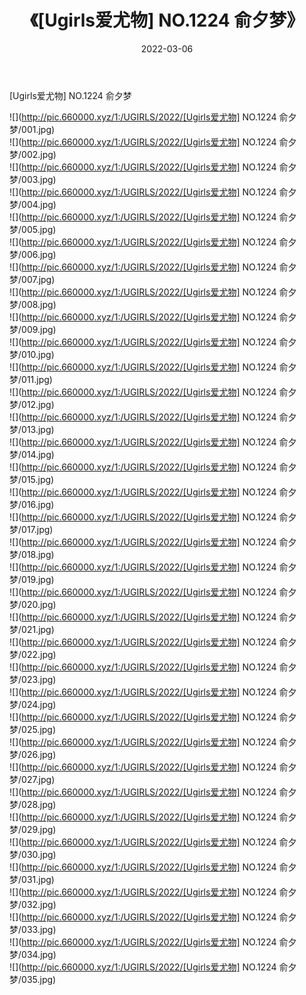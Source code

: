 ﻿---
layout: post
title:  《[Ugirls爱尤物] NO.1224 俞夕梦》
date:   2022-03-06
img: http://pic.660000.xyz/1:/UGIRLS/2022/[Ugirls爱尤物] NO.1224 俞夕梦/000.jpg
categories: [美女, 清纯, 唯美]
---

[Ugirls爱尤物] NO.1224 俞夕梦

 ![](http://pic.660000.xyz/1:/UGIRLS/2022/[Ugirls爱尤物] NO.1224 俞夕梦/001.jpg) <br>![](http://pic.660000.xyz/1:/UGIRLS/2022/[Ugirls爱尤物] NO.1224 俞夕梦/002.jpg) <br>![](http://pic.660000.xyz/1:/UGIRLS/2022/[Ugirls爱尤物] NO.1224 俞夕梦/003.jpg) <br>![](http://pic.660000.xyz/1:/UGIRLS/2022/[Ugirls爱尤物] NO.1224 俞夕梦/004.jpg) <br>![](http://pic.660000.xyz/1:/UGIRLS/2022/[Ugirls爱尤物] NO.1224 俞夕梦/005.jpg) <br>![](http://pic.660000.xyz/1:/UGIRLS/2022/[Ugirls爱尤物] NO.1224 俞夕梦/006.jpg) <br>![](http://pic.660000.xyz/1:/UGIRLS/2022/[Ugirls爱尤物] NO.1224 俞夕梦/007.jpg) <br>![](http://pic.660000.xyz/1:/UGIRLS/2022/[Ugirls爱尤物] NO.1224 俞夕梦/008.jpg) <br>![](http://pic.660000.xyz/1:/UGIRLS/2022/[Ugirls爱尤物] NO.1224 俞夕梦/009.jpg) <br>![](http://pic.660000.xyz/1:/UGIRLS/2022/[Ugirls爱尤物] NO.1224 俞夕梦/010.jpg) <br>![](http://pic.660000.xyz/1:/UGIRLS/2022/[Ugirls爱尤物] NO.1224 俞夕梦/011.jpg) <br>![](http://pic.660000.xyz/1:/UGIRLS/2022/[Ugirls爱尤物] NO.1224 俞夕梦/012.jpg) <br>![](http://pic.660000.xyz/1:/UGIRLS/2022/[Ugirls爱尤物] NO.1224 俞夕梦/013.jpg) <br>![](http://pic.660000.xyz/1:/UGIRLS/2022/[Ugirls爱尤物] NO.1224 俞夕梦/014.jpg) <br>![](http://pic.660000.xyz/1:/UGIRLS/2022/[Ugirls爱尤物] NO.1224 俞夕梦/015.jpg) <br>![](http://pic.660000.xyz/1:/UGIRLS/2022/[Ugirls爱尤物] NO.1224 俞夕梦/016.jpg) <br>![](http://pic.660000.xyz/1:/UGIRLS/2022/[Ugirls爱尤物] NO.1224 俞夕梦/017.jpg) <br>![](http://pic.660000.xyz/1:/UGIRLS/2022/[Ugirls爱尤物] NO.1224 俞夕梦/018.jpg) <br>![](http://pic.660000.xyz/1:/UGIRLS/2022/[Ugirls爱尤物] NO.1224 俞夕梦/019.jpg) <br>![](http://pic.660000.xyz/1:/UGIRLS/2022/[Ugirls爱尤物] NO.1224 俞夕梦/020.jpg) <br>![](http://pic.660000.xyz/1:/UGIRLS/2022/[Ugirls爱尤物] NO.1224 俞夕梦/021.jpg) <br>![](http://pic.660000.xyz/1:/UGIRLS/2022/[Ugirls爱尤物] NO.1224 俞夕梦/022.jpg) <br>![](http://pic.660000.xyz/1:/UGIRLS/2022/[Ugirls爱尤物] NO.1224 俞夕梦/023.jpg) <br>![](http://pic.660000.xyz/1:/UGIRLS/2022/[Ugirls爱尤物] NO.1224 俞夕梦/024.jpg) <br>![](http://pic.660000.xyz/1:/UGIRLS/2022/[Ugirls爱尤物] NO.1224 俞夕梦/025.jpg) <br>![](http://pic.660000.xyz/1:/UGIRLS/2022/[Ugirls爱尤物] NO.1224 俞夕梦/026.jpg) <br>![](http://pic.660000.xyz/1:/UGIRLS/2022/[Ugirls爱尤物] NO.1224 俞夕梦/027.jpg) <br>![](http://pic.660000.xyz/1:/UGIRLS/2022/[Ugirls爱尤物] NO.1224 俞夕梦/028.jpg) <br>![](http://pic.660000.xyz/1:/UGIRLS/2022/[Ugirls爱尤物] NO.1224 俞夕梦/029.jpg) <br>![](http://pic.660000.xyz/1:/UGIRLS/2022/[Ugirls爱尤物] NO.1224 俞夕梦/030.jpg) <br>![](http://pic.660000.xyz/1:/UGIRLS/2022/[Ugirls爱尤物] NO.1224 俞夕梦/031.jpg) <br>![](http://pic.660000.xyz/1:/UGIRLS/2022/[Ugirls爱尤物] NO.1224 俞夕梦/032.jpg) <br>![](http://pic.660000.xyz/1:/UGIRLS/2022/[Ugirls爱尤物] NO.1224 俞夕梦/033.jpg) <br>![](http://pic.660000.xyz/1:/UGIRLS/2022/[Ugirls爱尤物] NO.1224 俞夕梦/034.jpg) <br>![](http://pic.660000.xyz/1:/UGIRLS/2022/[Ugirls爱尤物] NO.1224 俞夕梦/035.jpg) <br>